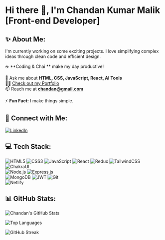 # Hi there 👋, I'm Chandan Kumar Malik [Front-end Developer]

## ✨ About Me:
I'm currently working on some exciting projects. I love simplifying complex ideas through clean code and efficient design.

☕ **Coding & Chai ** make my day productive!  

💬 Ask me about **HTML, CSS, JavaScript, React, AI Tools**  
👨‍💻 [Check out my Portfolio](#)  
📫 Reach me at **chandan@gmail.com**  

⚡ **Fun Fact:** I make things simple.

## 📱 Connect with Me:
[![LinkedIn](https://img.shields.io/badge/-LinkedIn-blue?style=flat&logo=Linkedin&logoColor=white)](https://www.linkedin.com/in/chandan-kumar-malik-522687180/)

## 💻 Tech Stack:
![HTML5](https://img.shields.io/badge/-HTML5-orange?style=flat&logo=html5&logoColor=white) 
![CSS3](https://img.shields.io/badge/-CSS3-blue?style=flat&logo=css3&logoColor=white) 
![JavaScript](https://img.shields.io/badge/-JavaScript-yellow?style=flat&logo=javascript&logoColor=white) 
![React](https://img.shields.io/badge/-React-blue?style=flat&logo=react&logoColor=white) 
![Redux](https://img.shields.io/badge/-Redux-purple?style=flat&logo=redux&logoColor=white) 
![TailwindCSS](https://img.shields.io/badge/-TailwindCSS-38b2ac?style=flat&logo=tailwind-css&logoColor=white) 
![ChakraUI](https://img.shields.io/badge/-ChakraUI-teal?style=flat&logo=chakraui&logoColor=white)  
![Node.js](https://img.shields.io/badge/-Node.js-green?style=flat&logo=node.js&logoColor=white) 
![Express.js](https://img.shields.io/badge/-Express.js-black?style=flat&logo=express&logoColor=white)  
![MongoDB](https://img.shields.io/badge/-MongoDB-green?style=flat&logo=mongodb&logoColor=white) 
![JWT](https://img.shields.io/badge/-JWT-black?style=flat&logo=json-web-tokens&logoColor=white) 
![Git](https://img.shields.io/badge/-Git-orange?style=flat&logo=git&logoColor=white)  
![Netlify](https://img.shields.io/badge/-Netlify-blue?style=flat&logo=netlify&logoColor=white) 

## 📊 GitHub Stats:
![Chandan's GitHub Stats](https://github-readme-stats.vercel.app/api?username=Chandankumar-ck&show_icons=true&theme=radical)

![Top Languages](https://github-readme-stats.vercel.app/api/top-langs/?username=Chandankumar-ck&layout=compact&theme=radical)

![GitHub Streak](https://github-readme-streak-stats.herokuapp.com/?user=Chandankumar-ck&theme=radical)

